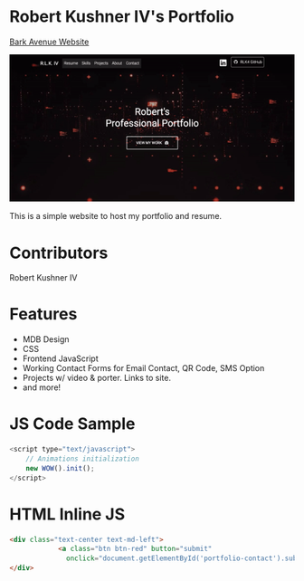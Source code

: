 # Robert Kushner IV's Portfolio

[Bark Avenue Website](https://www.bubbakushner.com)

![Bark Avenue Home Page Gif](portfolio.gif)

This is a simple website to host my portfolio and resume.

# Contributors

Robert Kushner IV

# Features

- MDB Design
- CSS
- Frontend JavaScript
- Working Contact Forms for Email Contact, QR Code, SMS Option
- Projects w/ video & porter. Links to site.
- and more!

# JS Code Sample

```javascript
<script type="text/javascript">
    // Animations initialization
    new WOW().init();
</script>
```

# HTML Inline JS

```html
<div class="text-center text-md-left">
            <a class="btn btn-red" button="submit"
              onclick="document.getElementById('portfolio-contact').submit();">Send</a>
</div>
```
